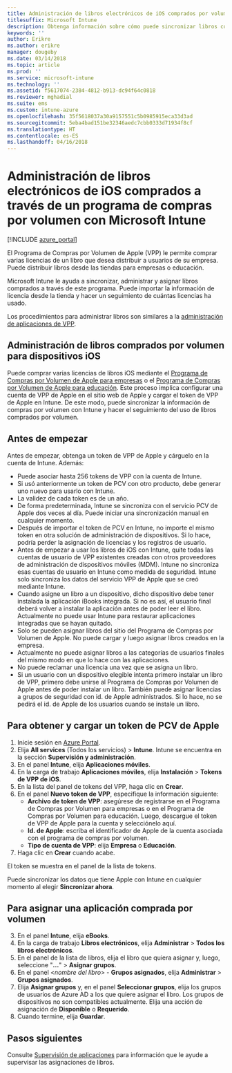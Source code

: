 ```yaml
---
title: Administración de libros electrónicos de iOS comprados por volumen
titlesuffix: Microsoft Intune
description: Obtenga información sobre cómo puede sincronizar libros comprados por volumen en la tienda de iOS en Intune y luego administrar y realizar el seguimiento de su uso.
keywords: ''
author: Erikre
ms.author: erikre
manager: dougeby
ms.date: 03/14/2018
ms.topic: article
ms.prod: ''
ms.service: microsoft-intune
ms.technology: ''
ms.assetid: f5617074-2384-4812-b913-dc94f64c0818
ms.reviewer: mghadial
ms.suite: ems
ms.custom: intune-azure
ms.openlocfilehash: 35f5618037a30a9157551c5b0985915eca33d3ad
ms.sourcegitcommit: 5eba4bad151be32346aedc7cbb0333d71934f8cf
ms.translationtype: HT
ms.contentlocale: es-ES
ms.lasthandoff: 04/16/2018
---
```

# <a name="how-to-manage-ios-ebooks-you-purchased-through-a-volume-purchase-program-with-microsoft-intune"></a>Administración de libros electrónicos de iOS comprados a través de un programa de compras por volumen con Microsoft Intune


[!INCLUDE [azure_portal](./includes/azure_portal.md)]

El Programa de Compras por Volumen de Apple (VPP) le permite comprar varias licencias de un libro que desea distribuir a usuarios de su empresa. Puede distribuir libros desde las tiendas para empresas o educación.

Microsoft Intune le ayuda a sincronizar, administrar y asignar libros comprados a través de este programa. Puede importar la información de licencia desde la tienda y hacer un seguimiento de cuántas licencias ha usado.

Los procedimientos para administrar libros son similares a la [administración de aplicaciones de VPP](vpp-apps-ios.md).

## <a name="manage-volume-purchased-books-for-ios-devices"></a>Administración de libros comprados por volumen para dispositivos iOS
Puede comprar varias licencias de libros iOS mediante el [Programa de Compras por Volumen de Apple para empresas](http://www.apple.com/business/vpp/) o el [Programa de Compras por Volumen de Apple para educación](http://volume.itunes.apple.com/us/store). Este proceso implica configurar una cuenta de VPP de Apple en el sitio web de Apple y cargar el token de VPP de Apple en Intune.  De este modo, puede sincronizar la información de compras por volumen con Intune y hacer el seguimiento del uso de libros comprados por volumen.

## <a name="before-you-start"></a>Antes de empezar
Antes de empezar, obtenga un token de VPP de Apple y cárguelo en la cuenta de Intune. Además:

* Puede asociar hasta 256 tokens de VPP con la cuenta de Intune.
* Si usó anteriormente un token de PCV con otro producto, debe generar uno nuevo para usarlo con Intune.
* La validez de cada token es de un año.
* De forma predeterminada, Intune se sincroniza con el servicio PCV de Apple dos veces al día. Puede iniciar una sincronización manual en cualquier momento.
* Después de importar el token de PCV en Intune, no importe el mismo token en otra solución de administración de dispositivos. Si lo hace, podría perder la asignación de licencias y los registros de usuario.
* Antes de empezar a usar los libros de iOS con Intune, quite todas las cuentas de usuario de VPP existentes creadas con otros proveedores de administración de dispositivos móviles (MDM). Intune no sincroniza esas cuentas de usuario en Intune como medida de seguridad. Intune solo sincroniza los datos del servicio VPP de Apple que se creó mediante Intune.
* Cuando asigne un libro a un dispositivo, dicho dispositivo debe tener instalada la aplicación iBooks integrada. Si no es así, el usuario final deberá volver a instalar la aplicación antes de poder leer el libro. Actualmente no puede usar Intune para restaurar aplicaciones integradas que se hayan quitado.
* Solo se pueden asignar libros del sitio del Programa de Compras por Volumen de Apple. No puede cargar y luego asignar libros creados en la empresa.
* Actualmente no puede asignar libros a las categorías de usuarios finales del mismo modo en que lo hace con las aplicaciones.
* No puede reclamar una licencia una vez que se asigna un libro.
* Si un usuario con un dispositivo elegible intenta primero instalar un libro de VPP, primero debe unirse al Programa de Compras por Volumen de Apple antes de poder instalar un libro. También puede asignar licencias a grupos de seguridad con id. de Apple administrados. Si lo hace, no se pedirá el id. de Apple de los usuarios cuando se instale un libro.

## <a name="to-get-and-upload-an-apple-vpp-token"></a>Para obtener y cargar un token de PCV de Apple

1. Inicie sesión en [Azure Portal](https://portal.azure.com).
2. Elija **All services** (Todos los servicios)  > **Intune**. Intune se encuentra en la sección **Supervisión y administración**.
3. En el panel **Intune**, elija **Aplicaciones móviles**.
1.  En la carga de trabajo **Aplicaciones móviles**, elija **Instalación** > **Tokens de VPP de iOS**.
2.  En la lista del panel de tokens del VPP, haga clic en **Crear**.
3.  En el panel **Nuevo token de VPP**, especifique la información siguiente:
    - **Archivo de token de VPP**: asegúrese de registrarse en el Programa de Compras por Volumen para empresas o en el Programa de Compras por Volumen para educación. Luego, descargue el token de VPP de Apple para la cuenta y selecciónelo aquí.
    - **Id. de Apple**: escriba el identificador de Apple de la cuenta asociada con el programa de compras por volumen.
    - **Tipo de cuenta de VPP**: elija **Empresa** o **Educación**.
4. Haga clic en **Crear** cuando acabe.

El token se muestra en el panel de la lista de tokens.


Puede sincronizar los datos que tiene Apple con Intune en cualquier momento al elegir **Sincronizar ahora**.

## <a name="to-assign-a-volume-purchased-app"></a>Para asignar una aplicación comprada por volumen

3. En el panel **Intune**, elija **eBooks**.
1. En la carga de trabajo **Libros electrónicos**, elija **Administrar** > **Todos los libros electrónicos**.
2. En el panel de la lista de libros, elija el libro que quiera asignar y, luego, seleccione "**...**" > **Asignar grupos**.
3. En el panel <*nombre del libro*> - **Grupos asignados**, elija **Administrar** > **Grupos asignados**.
4. Elija **Asignar grupos** y, en el panel **Seleccionar grupos**, elija los grupos de usuarios de Azure AD a los que quiere asignar el libro. Los grupos de dispositivos no son compatibles actualmente.
Elija una acción de asignación de **Disponible** o **Requerido**. 
5. Cuando termine, elija **Guardar**.

## <a name="next-steps"></a>Pasos siguientes

Consulte [Supervisión de aplicaciones](apps-monitor.md) para información que le ayude a supervisar las asignaciones de libros.






